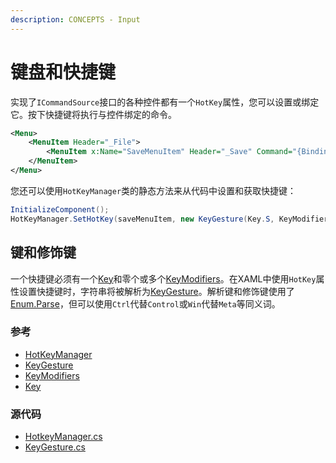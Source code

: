 ```yaml
---
description: CONCEPTS - Input
---
```


# 键盘和快捷键

实现了`ICommandSource`接口的各种控件都有一个`HotKey`属性，您可以设置或绑定它。按下快捷键将执行与控件绑定的命令。

```xml
<Menu>
    <MenuItem Header="_File">
        <MenuItem x:Name="SaveMenuItem" Header="_Save" Command="{Binding SaveCommand}" HotKey="Ctrl+S"/>
    </MenuItem>
</Menu>
```

您还可以使用`HotKeyManager`类的静态方法来从代码中设置和获取快捷键：

```csharp
InitializeComponent();
HotKeyManager.SetHotKey(saveMenuItem, new KeyGesture(Key.S, KeyModifiers.Control));
```

## 键和修饰键

一个快捷键必须有一个[Key](http://reference.avaloniaui.net/api/Avalonia.Input/Key/)和零个或多个[KeyModifiers](https://api-docs.avaloniaui.net/docs/T_Avalonia_Input_KeyModifiers)。在XAML中使用`HotKey`属性设置快捷键时，字符串将被解析为[KeyGesture](http://reference.avaloniaui.net/api/Avalonia.Input/KeyGesture/)。解析键和修饰键使用了[Enum.Parse](https://docs.microsoft.com/en-us/dotnet/api/system.enum.parse)，但可以使用`Ctrl`代替`Control`或`Win`代替`Meta`等同义词。

### 参考

* [HotKeyManager](http://reference.avaloniaui.net/api/Avalonia.Controls/HotKeyManager/)
* [KeyGesture](http://reference.avaloniaui.net/api/Avalonia.Input/KeyGesture/)
* [KeyModifiers](https://api-docs.avaloniaui.net/docs/T_Avalonia_Input_KeyModifiers)
* [Key](http://reference.avaloniaui.net/api/Avalonia.Input/Key/)

### 源代码

* [HotkeyManager.cs](https://github.com/AvaloniaUI/Avalonia/blob/master/src/Avalonia.Controls/HotkeyManager.cs)
* [KeyGesture.cs](https://github.com/AvaloniaUI/Avalonia/blob/master/src/Avalonia.Input/KeyGesture.cs)